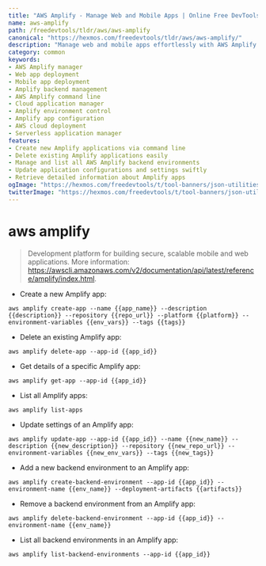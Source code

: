 ```yaml
---
title: "AWS Amplify - Manage Web and Mobile Apps | Online Free DevTools by Hexmos"
name: aws-amplify
path: /freedevtools/tldr/aws/aws-amplify
canonical: "https://hexmos.com/freedevtools/tldr/aws/aws-amplify/"
description: "Manage web and mobile apps effortlessly with AWS Amplify. Deploy secure and scalable applications using command line. Free online tool, no registration required."
category: common
keywords:
- AWS Amplify manager
- Web app deployment
- Mobile app deployment
- Amplify backend management
- AWS Amplify command line
- Cloud application manager
- Amplify environment control
- Amplify app configuration
- AWS cloud deployment
- Serverless application manager
features:
- Create new Amplify applications via command line
- Delete existing Amplify applications easily
- Manage and list all AWS Amplify backend environments
- Update application configurations and settings swiftly
- Retrieve detailed information about Amplify apps
ogImage: "https://hexmos.com/freedevtools/t/tool-banners/json-utilities-banner.png"
twitterImage: "https://hexmos.com/freedevtools/t/tool-banners/json-utilities-banner.png"
---
```


# aws amplify

> Development platform for building secure, scalable mobile and web applications.
> More information: <https://awscli.amazonaws.com/v2/documentation/api/latest/reference/amplify/index.html>.

- Create a new Amplify app:

`aws amplify create-app --name {{app_name}} --description {{description}} --repository {{repo_url}} --platform {{platform}} --environment-variables {{env_vars}} --tags {{tags}}`

- Delete an existing Amplify app:

`aws amplify delete-app --app-id {{app_id}}`

- Get details of a specific Amplify app:

`aws amplify get-app --app-id {{app_id}}`

- List all Amplify apps:

`aws amplify list-apps`

- Update settings of an Amplify app:

`aws amplify update-app --app-id {{app_id}} --name {{new_name}} --description {{new_description}} --repository {{new_repo_url}} --environment-variables {{new_env_vars}} --tags {{new_tags}}`

- Add a new backend environment to an Amplify app:

`aws amplify create-backend-environment --app-id {{app_id}} --environment-name {{env_name}} --deployment-artifacts {{artifacts}}`

- Remove a backend environment from an Amplify app:

`aws amplify delete-backend-environment --app-id {{app_id}} --environment-name {{env_name}}`

- List all backend environments in an Amplify app:

`aws amplify list-backend-environments --app-id {{app_id}}`
